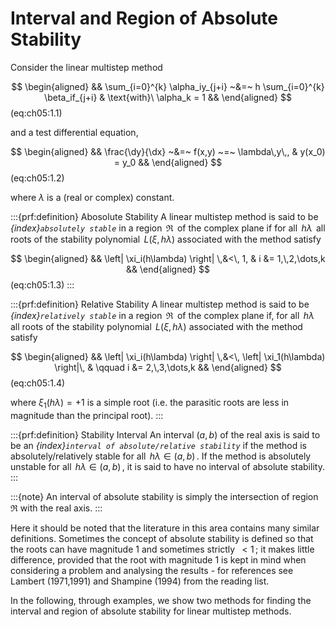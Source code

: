 # Interval and Region of Absolute Stability

Consider the linear multistep method 

$$
\begin{aligned}
    && \sum_{i=0}^{k} \alpha_iy_{j+i} ~&=~ h \sum_{i=0}^{k} \beta_if_{j+i}
    & \text{with}\ \alpha_k = 1 &&
\end{aligned}
$$(eq:ch05:1.1)

 and a test differential equation, 

$$
\begin{aligned}
    && \frac{\dy}{\dx} ~&=~ f(x,y) ~=~ \lambda\,y\,,
    & y(x_0) = y_0 &&
\end{aligned}
$$(eq:ch05:1.2)

 where $\lambda$ is a (real or complex) constant.

:::{prf:definition} Abosolute Stability
A linear multistep method is said to be *{index}`absolutely stable`* in a region
$\,\Re\,$ of the complex plane if for all $\,h\lambda\,$ all roots of
the stability polynomial $\,L(\xi,h\lambda)$ associated with the
method satisfy 

$$
\begin{aligned}
    && \left| \xi_i(h\lambda) \right| \,&<\, 1,
    & i &= 1,\,2,\dots,k &&
\end{aligned}
$$(eq:ch05:1.3)
:::

:::{prf:definition} Relative Stability
A linear multistep method is said to be *{index}`relatively stable`* in a region
$\,\Re\,$ of the complex plane if, for all $\,h\lambda\,$ all roots of
the stability polynomial $\,L(\xi,h\lambda)$ associated with the
method satisfy 

$$
\begin{aligned}
    && \left| \xi_i(h\lambda) \right| \,&<\, \left| \xi_1(h\lambda) \right|\,
    & \qquad i &= 2,\,3,\dots,k &&    
\end{aligned}
$$(eq:ch05:1.4)

 where $\xi_1(h\lambda) = +1$ is a simple root (i.e. the
parasitic roots are less in magnitude than the principal root).
:::

:::{prf:definition} Stability Interval
An interval $(a,b)$ of the real axis is said to be an *{index}`interval of
absolute/relative stability`* if the method is absolutely/relatively
stable for all $\,h\lambda \in (a,b)\,$. If the method is absolutely
unstable for all $\,h\lambda \in (a,b)\,$, it is said to have no
interval of absolute stability.
:::

:::{note}
An interval of absolute stability is simply the intersection
of region $\Re$ with the real axis.
:::

Here it should be noted that the literature in this area contains many
similar definitions. Sometimes the concept of absolute stability is
defined so that the roots can have magnitude 1 and sometimes strictly
$\,<1\,$; it makes little difference, provided that the root with
magnitude 1 is kept in mind when considering a problem and analysing the
results - for references see Lambert (1971,1991) and Shampine (1994)
from the reading list.

In the following, through examples, we show two methods for finding the
interval and region of absolute stability for linear multistep methods.

